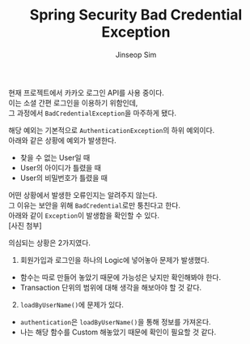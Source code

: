 ﻿---
layout: post
title: "Spring Security Bad Credential Exception"
categories: ToyProject
tags: [develop]
author:
  - Jinseop Sim
---
현재 프로젝트에서 카카오 로그인 API를 사용 중이다.  
이는 소셜 간편 로그인을 이용하기 위함인데,  
그 과정에서 ```BadCredentialException```을 마주하게 됐다.  

해당 예외는 기본적으로 ```AuthenticationException```의 하위 예외이다.  
아래와 같은 상황에 예외가 발생한다.  
- 찾을 수 없는 User일 때
- User의 아이디가 틀렸을 때
- User의 비밀번호가 틀렸을 때

어떤 상황에서 발생한 오류인지는 알려주지 않는다.  
그 이유는 보안을 위해 ```BadCredential```로만 퉁친다고 한다.  
아래와 같이 ```Exception```이 발생함을 확인할 수 있다.  
[사진 첨부]

의심되는 상황은 2가지였다.  
1. 회원가입과 로그인을 하나의 Logic에 넣어놓아 문제가 발생했다.
  - 함수는 따로 만들어 놓았기 때문에 가능성은 낮지만 확인해봐야 한다.
  - Transaction 단위의 범위에 대해 생각을 해보아야 할 것 같다.
2. ```loadByUserName()```에 문제가 있다.
  - ```authentication```은 ```loadByUserName()```을 통해 정보를 가져온다.
  - 나는 해당 함수를 Custom 해놓았기 때문에 확인이 필요할 것 같다.